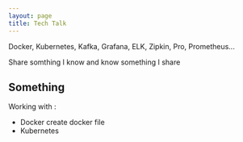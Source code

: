 ```yaml
---
layout: page
title: Tech Talk
---
```


<p class="message">
  Docker, Kubernetes, Kafka, Grafana, ELK, Zipkin, Pro, Prometheus...
</p>

Share somthing I know and know something I share

## Something

Working with :

* Docker create docker file
* Kubernetes
